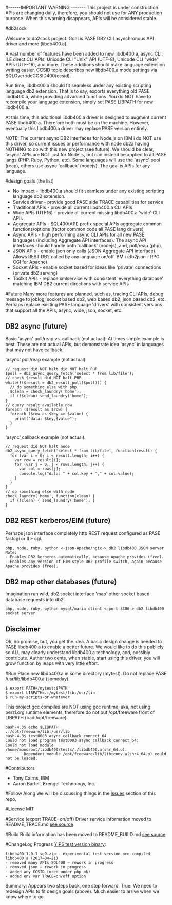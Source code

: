 #------IMPORTANT WARNING -------
This project is under construction. APIs are changing daily, therefore, you should not use for ANY production purpose. 
When this warning disappears, APIs will be considered stable.

#db2sock

Welcome to db2sock project. Goal is PASE DB2 CLI asynchronous API driver and more (libdb400.a).

A vast number of features have been added to new libdb400.a, async CLI, ILE direct CLI APIs, 
Unicode CLI "Unix" API (UTF-8), Unicode CLI "wide" APIs (UTF-16), and more.
These additions should make language extension writing easier.
CCSID topic describes new libdb400.a mode settings via SQLOverrideCCSID400(ccsid).

Run time, libdb400.a should fit seamless under any existing scripting language db2 extension. 
That is to say, exports everything old PASE libdb400.a, while providing advanced functions.
You do NOT have to recompile your language extension, simply set PASE LIBPATH for new libdb400.a.

At this time, this additional libdb400.a driver is designed to augment current PASE
libdb400.a. Therefore both must be on the machine. However, eventually
this libdb400.a driver may replace PASE version entirely.

NOTE: The current async DB2 interfaces for Node.js on IBM i do NOT use this driver, so current issues or
performance with node db2a having NOTHING to do with this new project (see future). We should be clear,
'async' APIs are NOT just for Node.js, but can instead be applied to all PASE langs (PHP, Ruby, Python, etc).
Some languages will use the 'async' pool (reap), others use async 'callback' (nodejs). The goal
is APIs for any language.

#design goals (the list)
- No impact - libdb400.a should fit seamless under any existing scripting language db2 extension.
- Service driver - provide good PASE side TRACE capabilities for service
- Traditional APIs - provide all current libdb400.a CLI APIs
- Wide APIs (UTF16) - provide all current missing libdb400.a 'wide' CLI APIs
- Aggregate APIs - SQL400(API) prefix special APIs aggregate common functions/options (factor common code all PASE lang drivers)
- Async APIs - high performing async CLI APIs for all new PASE languages (including Aggregate API interfaces). 
The async API interfaces should handle both 'callback' (nodejs), and, poll/reap (php).
- JSON APIs - enable json only calls (JSON Aggregate API interface). 
Allows REST DB2 called by any language on/off IBM i (db2json - RPG CGI for Apache)
- Socket APIs - enable socket based for ideas like 'private' connections (private db2 serving)
- Toolkit APIs - replace xmlservice with consistent 'everything database' matching IBM DB2 current directions with service APIs

#Future
Many more features are planned, such as, tracing CLI APIs, debug message to joblog, socket based db2,
web based db2, json based db2, etc. Perhaps replace existing PASE language 'drivers' with consistent
versions that support all the APIs, async, wide, json, socket, etc. 

## DB2 async (future)
Basic 'async' poll/reap vs. callback (not actual):
At times simple example is best. These are not actual APIs, 
but demonstrate idea 'async' in languages that may not have
callback.

'async' poll/reap example (not actual):
```
// request did NOT halt did NOT halt PHP
$poll = db2_async_query_fetch('select * from lib/file');
// check $result did NOT halt PHP
while(!($result = db2_result_poll($poll))) {
  // do something else with php
  $clean = check_laundry('home');
  if (!$clean) send_laundry('home');
}
// query result available now
foreach ($result as $row) {
  foreach ($row as $key => $value) {
    print("data: $key,$value");
  }
}
```

'async' callback example (not actual):
```
// request did NOT halt node
db2_async_query_fetch('select * from lib/file', function(result) {
  for (var i = 0; i < result.length; i++) {
    var row = result[i];
    for (var j = 0; j < rows.length; j++) {
      var col = rows[j];
      console.log("data: " + col.key + "," + col.value);
    }
  }
}
// do something else with node
check_laundry('home', function(clean) {
  if (!clean) { send_laundry('home'); }
}
```
## DB2 REST kerberos/EIM (future)
Perhaps json interface completely
http REST request configured as PASE fastcgi or ILE cgi. 
```
php, node, ruby, python <-json-Apache/ngix-> db2 libdb400 JSON server
Note: 
- Enables DB2 kerberos automatically, because Apache provides (free).
- Enables any version of EIM style DB2 profile switch, again because Apache provides (free).
```  

## DB2 map other databases (future)
Imagination run wild, db2 socket interface 
'map' other socket based database requests into db2.
```
php, node, ruby, python mysql/maria client <-port 3306-> db2 libdb400 socket server
```

## Disclaimer
Ok, no promise, but, you get the idea. A basic design change is needed to PASE libdb400.a to enable a better future.
We would like to do this publicly so ALL may clearly understand libdb400.a technology, and, possibly contribute.
Author two cents, when stable, start using this driver, you will grow function by leaps with very little effort.

#Run
Place new libdb400.a in some directory (mytest). 
Do not replace PASE /usr/lib/libdb400.a (someday).
```
$ export PATH=/mytest:$PATH
$ export LIBPATH=.:/mytest/lib:/usr/lib
$ run-my-scripts-or-whatever
```

This project gcc compiles are NOT using gcc runtime, aka,
not using perzl.org runtime elements, therefore 
do not put /opt/freeware front of LIBPATH (bad /opt/freeware).
```
bash-4.3$ echo $LIBPATH
.:/opt/freeware/lib:/usr/lib
bash-4.3$ test0003_async_callback_connect_64
Could not load program test0003_async_callback_connect_64:
Could not load module /home/monoroot/libdb400/tests/./libdb400.a(shr_64.o).
        Dependent module /opt/freeware/lib/libiconv.a(shr4_64.o) could not be loaded.
```

#Contributors
- Tony Cairns, IBM
- Aaron Bartell, Krengel Technology, Inc.

#Follow Along
We will be discussing things in the [Issues](http://bit.ly/db2sock-issues) section of this repo.  

#License
MIT

#Service (export TRACE=on/off)
Driver service information moved to README_TRACE.md [see source](https://bitbucket.org/litmis/db2sock/src)

#Build
Build information has been moved to README_BUILD.md [see source](https://bitbucket.org/litmis/db2sock/src)

#ChangeLog
Progress [YIPS test version binary](http://yips.idevcloud.com/wiki/index.php/Databases/SuperDriver):
```
libdb400-1.0.1-sg9.zip - experimental test version pre-compiled libdb400.a (2017–04–21) 
- removed many APIs SQL400 — rework in progress
- removed json — rework in progress
- added any CCSID (used under php ok)
- added env var TRACE=on/off option 
```
Summary: 
Appears two steps back, one step forward. True. 
We need to redesign APIs to fit design goals (above).
Much easier to arrive when we know where to go. 



